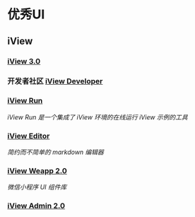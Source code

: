 # 优秀UI

## iView

### [iView 3.0](https://www.oschina.net/news/98484/iview-3-0-released)



### 开发者社区 [iView Developer](https://dev.iviewui.com/) 



### [iView Run](https://run.iviewui.com/)

*iView Run 是一个集成了 iView 环境的在线运行 iView 示例的工具*





### [iView Editor](http://editor.iviewui.com/)

*简约而不简单的 markdown 编辑器*





### [iView Weapp 2.0](https://weapp.iviewui.com/)

*微信小程序 UI 组件库*



### [iView Admin 2.0](https://iview.github.io/iview-admin)

